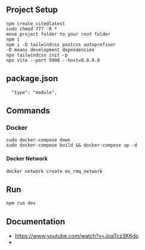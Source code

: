 ## Project Setup
```
npm create vite@latest
sudo chmod 777 -R *
move project folder to your root folder
npm i
npm i -D tailwindcss postcss autoprefixer
-D means development dependencies
npx tailwindcss init -p 
npx vite --port 5000 --host=0.0.0.0
```
## package.json
```
  "type": "module",
```

## Commands 

### Docker
```
sudo docker-compose down
sudo docker-compose build && docker-compose up -d
```

#### Docker Network 
```
docker network create ms_rmq_network
```

## Run 
```
npm run dev
```

## Documentation
- https://www.youtube.com/watch?v=JoaTcz3K6do
- 